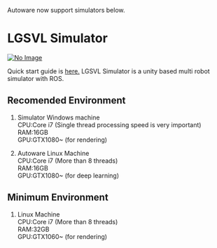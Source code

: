 Autoware now support simulators below.

# LGSVL Simulator

[![No Image](https://img.youtube.com/vi/NgW1P75wiuA/0.jpg)](http://www.youtube.com/watch?v=NgW1P75wiuA)

Quick start guide is [here.](https://github.com/CPFL/Autoware/blob/develop/ros/src/simulation/lgsvl_simulator_bridge/README.md)
LGSVL Simulator is a unity based multi robot simulator with ROS.

## Recomended Environment  
1. Simulator Windows machine  
CPU:Core i7 (Single thread processing speed is very important)  
RAM:16GB  
GPU:GTX1080~ (for rendering)  

1. Autoware Linux Machine  
CPU:Core i7 (More than 8 threads)  
RAM:16GB  
GPU:GTX1080~ (for deep learning)  

## Minimum Environment
1. Linux Machine  
CPU:Core i7 (More than 8 threads)  
RAM:32GB  
GPU:GTX1060~ (for rendering)  